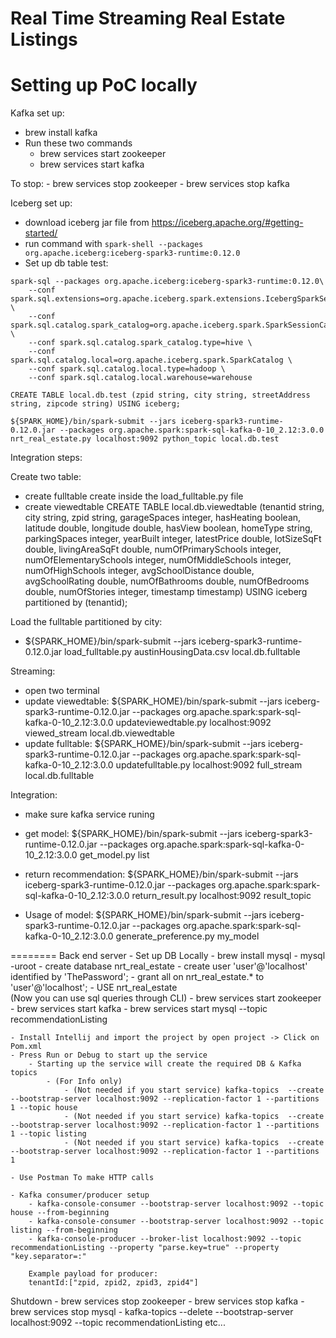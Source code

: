 # Real Time Streaming Real Estate Listings

Setting up PoC locally
========================
Kafka set up:
- brew install kafka
- Run these two commands
    - brew services start zookeeper
    - brew services start kafka

To stop:
    - brew services stop zookeeper
    - brew services stop kafka

Iceberg set up:
- download iceberg jar file from https://iceberg.apache.org/#getting-started/
- run command with `spark-shell --packages org.apache.iceberg:iceberg-spark3-runtime:0.12.0`
- Set up db table test:
```
spark-sql --packages org.apache.iceberg:iceberg-spark3-runtime:0.12.0\
    --conf spark.sql.extensions=org.apache.iceberg.spark.extensions.IcebergSparkSessionExtensions \
    --conf spark.sql.catalog.spark_catalog=org.apache.iceberg.spark.SparkSessionCatalog \
    --conf spark.sql.catalog.spark_catalog.type=hive \
    --conf spark.sql.catalog.local=org.apache.iceberg.spark.SparkCatalog \
    --conf spark.sql.catalog.local.type=hadoop \
    --conf spark.sql.catalog.local.warehouse=warehouse
```
`CREATE TABLE local.db.test (zpid string, city string, streetAddress string, zipcode string) USING iceberg;`

`${SPARK_HOME}/bin/spark-submit --jars iceberg-spark3-runtime-0.12.0.jar --packages org.apache.spark:spark-sql-kafka-0-10_2.12:3.0.0 nrt_real_estate.py localhost:9092 python_topic local.db.test`


Integration steps:

Create two table:
- create fulltable
    create inside the load_fulltable.py file
- create viewedtable
    CREATE TABLE local.db.viewedtable (tenantid string, city string, zpid string, garageSpaces integer, hasHeating boolean, latitude double, longitude double, hasView boolean, homeType string, parkingSpaces integer, yearBuilt integer, latestPrice double, lotSizeSqFt double, livingAreaSqFt double, numOfPrimarySchools integer, numOfElementarySchools integer, numOfMiddleSchools integer, numOfHighSchools integer, avgSchoolDistance double, avgSchoolRating double, numOfBathrooms double, numOfBedrooms double, numOfStories integer, timestamp timestamp) USING iceberg partitioned by (tenantid);

Load the fulltable partitioned by city:
- ${SPARK_HOME}/bin/spark-submit --jars iceberg-spark3-runtime-0.12.0.jar load_fulltable.py austinHousingData.csv local.db.fulltable

<!-- viewed_stream and full_stream is the name of two kafka topic contain rts -->
Streaming:
- open two terminal
- update viewedtable:
    ${SPARK_HOME}/bin/spark-submit --jars iceberg-spark3-runtime-0.12.0.jar --packages org.apache.spark:spark-sql-kafka-0-10_2.12:3.0.0 updateviewedtable.py localhost:9092 viewed_stream local.db.viewedtable
- update fulltable:
    ${SPARK_HOME}/bin/spark-submit --jars iceberg-spark3-runtime-0.12.0.jar --packages org.apache.spark:spark-sql-kafka-0-10_2.12:3.0.0 updatefulltable.py localhost:9092 full_stream local.db.fulltable

Integration:
- make sure kafka service runing
<!-- list here is a list of tenantid -->
- get model:
    ${SPARK_HOME}/bin/spark-submit --jars iceberg-spark3-runtime-0.12.0.jar --packages org.apache.spark:spark-sql-kafka-0-10_2.12:3.0.0 get_model.py list
<!-- result_topic here is the kafka topic stores the recommendation -->
- return recommendation:
    ${SPARK_HOME}/bin/spark-submit --jars iceberg-spark3-runtime-0.12.0.jar --packages org.apache.spark:spark-sql-kafka-0-10_2.12:3.0.0 return_result.py localhost:9092 result_topic
<!-- given a tenant model and a list of real estate, we could predict the real estate the tenant prefer -->
- Usage of model:
    ${SPARK_HOME}/bin/spark-submit --jars iceberg-spark3-runtime-0.12.0.jar --packages org.apache.spark:spark-sql-kafka-0-10_2.12:3.0.0 generate_preference.py my_model



========
Back end server
    - Set up DB Locally
        - brew install mysql
        - mysql -uroot
        - create database nrt_real_estate
        - create user 'user'@'localhost' identified by 'ThePassword';
        - grant all on nrt_real_estate.* to 'user'@'localhost';
        - USE nrt_real_estate    
        (Now you can use sql queries through CLI)
    - brew services start zookeeper
    - brew services start kafka
    - brew services start mysql
--topic recommendationListing

    - Install Intellij and import the project by open project -> Click on Pom.xml
    - Press Run or Debug to start up the service 
        - Starting up the service will create the required DB & Kafka topics
            - (For Info only)
                - (Not needed if you start service) kafka-topics  --create --bootstrap-server localhost:9092 --replication-factor 1 --partitions 1 --topic house
                - (Not needed if you start service) kafka-topics  --create --bootstrap-server localhost:9092 --replication-factor 1 --partitions 1 --topic listing
                - (Not needed if you start service) kafka-topics  --create --bootstrap-server localhost:9092 --replication-factor 1 --partitions 1 
    
    - Use Postman To make HTTP calls

    - Kafka consumer/producer setup
        - kafka-console-consumer --bootstrap-server localhost:9092 --topic house --from-beginning
        - kafka-console-consumer --bootstrap-server localhost:9092 --topic listing --from-beginning
        - kafka-console-producer --broker-list localhost:9092 --topic recommendationListing --property "parse.key=true" --property "key.separator=:"

        Example payload for producer:
        tenantId:["zpid, zpid2, zpid3, zpid4"]



Shutdown
    - brew services stop zookeeper
    - brew services stop kafka
    - brew services stop mysql
    - kafka-topics  --delete --bootstrap-server localhost:9092 --topic recommendationListing etc...




